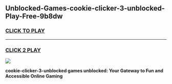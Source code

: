 
## Unblocked-Games-cookie-clicker-3-unblocked-Play-Free-9b8dw
<h3>
<a href="https://premium76.site?title=cookie-clicker-3-unblocked&ref=23A">CLICK TO PLAY</a></h3>
<hr>

<h3>
<a href="https://premium76.site?title=cookie-clicker-3-unblocked&ref=23A">CLICK 2 PLAY</a>
  
</h3>

<a href="https://premium76.site?title=cookie-clicker-3-unblocked&ref=23A"><img src="https://clearcache.store/games.png"></a>


**cookie-clicker-3-unblocked games unblocked: Your Gateway to Fun and Accessible Online Gaming**
